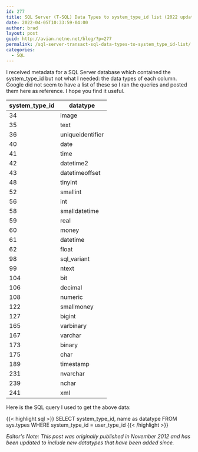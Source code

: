 ```yaml
---
id: 277
title: SQL Server (T-SQL) Data Types to system_type_id list (2022 update)
date: 2022-04-05T10:33:59-04:00
author: brad
layout: post
guid: http://avian.netne.net/blog/?p=277
permalink: /sql-server-transact-sql-data-types-to-system_type_id-list/
categories:
  - SQL
---
```

I received metadata for a SQL Server database which contained the system\_type\_id but not what I needed: the data types of each column. Google did not seem to have a list of these so I ran the queries and posted them here as reference. I hope you find it useful.

| system_type_id | datatype |
| -------------- | -------- |
| 34 | image |
| 35 | text |
| 36 | uniqueidentifier |
| 40 | date |
| 41 | time |
| 42 | datetime2 |
| 43 | datetimeoffset |
| 48 | tinyint |
| 52 | smallint |
| 56 | int |
| 58 | smalldatetime |
| 59 | real |
| 60 | money |
| 61 | datetime |
| 62 | float |
| 98 | sql_variant |
| 99 | ntext |
| 104 | bit |
| 106 | decimal |
| 108 | numeric |
| 122 | smallmoney |
| 127 | bigint |
| 165 | varbinary |
| 167 | varchar |
| 173 | binary |
| 175 | char |
| 189 | timestamp |
| 231 | nvarchar |
| 239 | nchar |
| 241 | xml |

Here is the SQL query I used to get the above data:

{{< highlight sql >}}
SELECT system_type_id, name as datatype
FROM sys.types
WHERE system_type_id = user_type_id
{{< /highlight >}}

*Editor's Note: This post was originally published in November 2012 and has been updated to include new datatypes that have been added since.*
